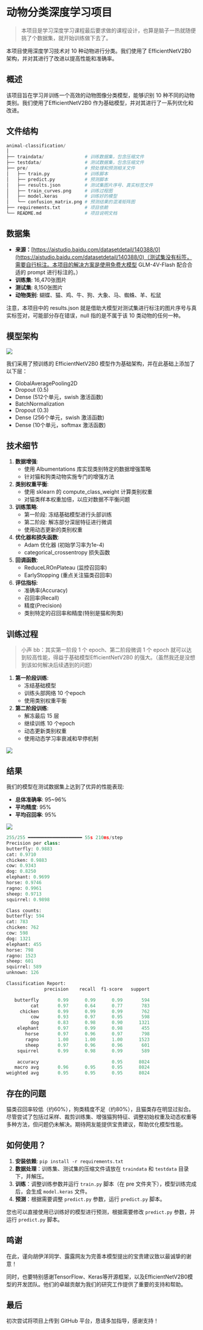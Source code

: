 # 动物分类深度学习项目
> 本项目是学习深度学习课程最后要求做的课程设计，也算是脑子一热就随便挑了个数据集，就开始训练做下去了。
>

本项目使用深度学习技术对 10 种动物进行分类。我们使用了 EfficientNetV2B0 架构，并对其进行了改进以提高性能和准确率。

## 概述
该项目旨在学习并训练一个高效的动物图像分类模型，能够识别 10 种不同的动物类别。我们使用了EfficientNetV2B0 作为基础模型，并对其进行了一系列优化和改进。

## 文件结构
```python
animal-classification/
│
├── traindata/               # 训练数据集，包含压缩文件
├── testdata/                # 测试数据集，包含压缩文件
├── pre/                     # 预处理和预测相关文件
│   ├── train.py  			 # 训练脚本
│   ├── predict.py			 # 预测脚本
│   ├── results.json         # 测试集图片序号、真实标签文件
│	├── train_curves.png	 # 训练过程图
│	├── model.keras          # 训练好的模型
│   └── confusion_matrix.png # 预测结果的混淆矩阵图
├── requirements.txt         # 项目依赖
└── README.md                # 项目说明文档
```

## 数据集
+ **来源：**[https://aistudio.baidu.com/datasetdetail/140388/0](https://aistudio.baidu.com/datasetdetail/140388/0)（测试集没有标签，需要自行标注。本项目的解决方案是使用免费大模型 GLM-4V-Flash 配合合适的 prompt 进行标注的。）
+ **训练集**: 16,470张图片
+ **测试集**: 8,150张图片
+ **动物类别**: 蝴蝶、猫、鸡、牛、狗、大象、马、蜘蛛、羊、松鼠

注意，本项目中的 results.json 就是借助大模型对测试集进行标注的图片序号与真实标签对，可能部分存在错误，null 指的是不属于该 10 类动物的任何一种。

## 模型架构
![](https://cdn.nlark.com/yuque/0/2025/png/40475367/1749363742740-0e953750-7bee-4112-81d7-757401859356.png)

我们采用了预训练的 EfficientNetV2B0 模型作为基础架构，并在此基础上添加了以下层：

+ GlobalAveragePooling2D
+ Dropout (0.5)
+ Dense (512个单元，swish 激活函数)
+ BatchNormalization
+ Dropout (0.3)
+ Dense (256个单元，swish 激活函数)
+ Dense (10个单元，softmax 激活函数)

## 技术细节
1. **数据增强**:
    - 使用 Albumentations 库实现类别特定的数据增强策略
    - 针对猫和狗类动物实施专门的增强方法
2. **类别权重平衡**:
    - 使用 sklearn 的 compute_class_weight 计算类别权重
    - 对猫类样本权重加倍，以应对数据不平衡问题
3. **训练策略**:
    - 第一阶段: 冻结基础模型进行头部训练
    - 第二阶段: 解冻部分深层特征进行微调
    - 使用动态更新的类别权重
4. **优化器和损失函数**:
    - Adam 优化器 (初始学习率为1e-4)
    - categorical_crossentropy 损失函数
5. **回调函数**:
    - ReduceLROnPlateau (监控召回率)
    - EarlyStopping (重点关注猫类召回率)
6. **评估指标**:
    - 准确率(Accuracy)
    - 召回率(Recall)
    - 精度(Precision)
    - 类别特定的召回率和精度(特别是猫和狗类)

## 训练过程
> 小声 bb：其实第一阶段 1 个 epoch、第二阶段微调 1 个 epoch 就可以达到较高性能，得益于基础模型EfficientNetV2B0 的强大。（虽然我还是没想到该如何解决后续遇到的问题）
>

1. **第一阶段训练**:
    - 冻结基础模型
    - 训练头部网络 10 个epoch
    - 使用类别权重平衡
2. **第二阶段训练**:
    - 解冻最后 15 层
    - 继续训练 10 个epoch
    - 动态更新类别权重
    - 使用动态学习率衰减和早停机制

![](https://cdn.nlark.com/yuque/0/2025/png/40475367/1749361895751-1eb52dbd-d55b-487a-a53e-ab94c9d3d33a.png)

## 结果
我们的模型在测试数据集上达到了优异的性能表现:

+ **总体准确率**: 95~96%
+ **平均精度**: 95%
+ **平均召回率**: 95%

![](https://cdn.nlark.com/yuque/0/2025/png/40475367/1749361999920-e6720a87-fc1a-47d3-aa76-1fcc8bbd824f.png)

```python
255/255 ━━━━━━━━━━━━━━━━━━━━ 55s 210ms/step
Precision per class:
butterfly: 0.9883
cat: 0.9710
chicken: 0.9883
cow: 0.9343
dog: 0.8250
elephant: 0.9699
horse: 0.9746
ragno: 0.9961
sheep: 0.9713
squirrel: 0.9898

Class counts:
butterfly: 594
cat: 783
chicken: 762
cow: 598
dog: 1321
elephant: 455
horse: 798
ragno: 1523
sheep: 601
squirrel: 589
unknown: 126

Classification Report:
              precision    recall  f1-score   support

   butterfly       0.99      0.99      0.99       594
         cat       0.97      0.64      0.77       783
     chicken       0.99      0.99      0.99       762
         cow       0.93      0.97      0.95       598
         dog       0.83      0.98      0.90      1321
    elephant       0.97      0.99      0.98       455
       horse       0.97      0.96      0.97       798
       ragno       1.00      1.00      1.00      1523
       sheep       0.97      0.96      0.96       601
    squirrel       0.99      0.98      0.99       589

    accuracy                           0.95      8024
   macro avg       0.96      0.95      0.95      8024
weighted avg       0.95      0.95      0.95      8024
```

## 存在的问题
猫类召回率较低（约60%），狗类精度不足（约80%），且猫类存在明显过拟合。尽管尝试了包括过采样、裁剪训练集、增强猫狗特征、调整初始权重及动态权重等多种方法，但问题仍未解决。期待网友能提供宝贵建议，帮助优化模型性能。

## 如何使用？
1. **安装依赖**: `pip install -r requirements.txt`
2. **数据处理**：训练集、测试集的压缩文件请放在 `traindata` 和 `testdata` 目录下，并解压。
3. **训练**：调整训练参数并运行 `train.py` 脚本（在 pre 文件夹下），模型训练完成后，会生成 `model.keras` 文件。
4. **预测**：根据需要调整 `predict.py` 参数，运行 `predict.py` 脚本。

您也可以直接使用已训练好的模型进行预测，根据需要修改 `predict.py` 参数，并运行 `predict.py` 脚本。

## 鸣谢
在此，谨向胡伊洋同学、露露网友为完善本模型提出的宝贵建议致以最诚挚的谢意！

同时，也要特别感谢TensorFlow、Keras等开源框架，以及EfficientNetV2B0模型的开发团队。他们的卓越贡献为我们的研究工作提供了重要的支持和帮助。

## 最后
初次尝试将项目上传到 GitHub 平台，恳请多加指导，感谢支持！

